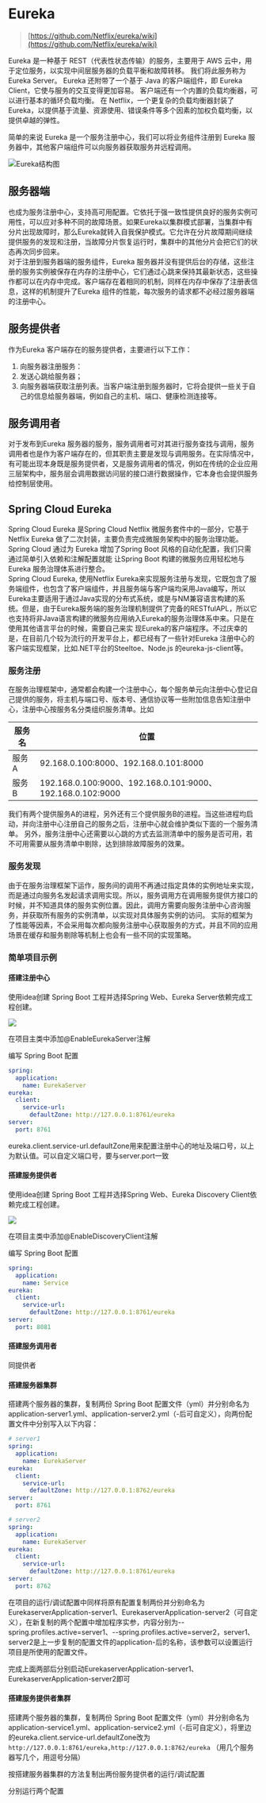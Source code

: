 # Eureka

> [https://github.com/Netflix/eureka/wiki](https://github.com/Netflix/eureka/wiki)

Eureka 是一种基于 REST（代表性状态传输）的服务，主要用于 AWS 云中，用于定位服务，以实现中间层服务器的负载平衡和故障转移。 我们将此服务称为 Eureka Server。 Eureka 还附带了一个基于 Java 的客户端组件，即 Eureka Client，它使与服务的交互变得更加容易。 客户端还有一个内置的负载均衡器，可以进行基本的循环负载均衡。 在 Netflix，一个更复杂的负载均衡器封装了 Eureka，以提供基于流量、资源使用、错误条件等多个因素的加权负载均衡，以提供卓越的弹性。

简单的来说 Eureka 是一个服务注册中心，我们可以将业务组件注册到 Eureka 服务器中，其他客户端组件可以向服务器获取服务并远程调用。

![Eureka结构图](../../img/eureka_architecture.png)

## 服务器端

也成为服务注册中心，支持高可用配置。它依托于强一致性提供良好的服务实例可用性，可以应对多种不同的故障场景。如果Eureka以集群模式部署，当集群中有分片出现故障时，那么Eureka就转入自我保护模式。它允许在分片故障期间继续提供服务的发现和注册，当故障分片恢复运行时，集群中的其他分片会把它们的状态再次同步回来。  
对于注册到服务器端的服务组件，Eureka 服务器并没有提供后台的存储，这些注册的服务实例被保存在内存的注册中心，它们通过心跳来保持其最新状态，这些操作都可以在内存中完成。客户端存在着相同的机制，同样在内存中保存了注册表信息，这样的机制提升了Eureka 组件的性能，每次服务的请求都不必经过服务器端的注册中心。

## 服务提供者

作为Eureka 客户端存在的服务提供者，主要进行以下工作：   
1. 向服务器注册服务：
2. 发送心跳给服务器；  
3. 向服务器端获取注册列表。当客户端注册到服务器时，它将会提供一些关于自己的信息给服务器端，例如自己的主机、端口、健康检测连接等。

## 服务调用者

对于发布到Eureka 服务器的服务，服务调用者可对其进行服务查找与调用，服务调用者也是作为客户端存在的，但其职责主要是发现与调用服务。在实际情况中，有可能出现本身既是服务提供者，又是服务调用者的情况，例如在传统的企业应用三层架构中，服务层会调用数据访问层的接口进行数据操作，它本身也会提供服务给控制层使用。

## Spring Cloud Eureka

Spring Cloud Eureka 是Spring Cloud Netflix 微服务套件中的一部分，它基于Netflix Eureka 做了二次封装，主要负责完成微服务架构中的服务治理功能。Spring Cloud 通过为 Eureka 增加了Spring Boot 风格的自动化配置，我们只需通过简单引入依赖和注解配置就能 让Spring Boot 构建的微服务应用轻松地与Eureka 服务治理体系进行整合。  
Spring Cloud Eureka, 使用Netflix Eureka来实现服务注册与发现，它既包含了服务端组件，也包含了客户端组件，并且服务端与客户端均采用Java编写，所以Eureka主要适用于通过Java实现的分布式系统，或是与NM兼容语言构建的系统。但是，由于Eureka服务端的服务治理机制提供了完备的RESTfulAPL，所以它也支持将非Java语言构建的微服务应用纳入Eureka的服务治理体系中来。只是在使用其他语言平台的时候，需要自己来实
现Eureka的客户端程序。不过庆幸的是，在目前几个较为流行的开发平台上，都已经有了一些针对Eureka 注册中心的客户端实现框架，比如.NET平台的Steeltoe、Node.js 的eureka-js-client等。

### 服务注册

在服务治理框架中，通常都会构建一个注册中心，每个服务单元向注册中心登记自己提供的服务，将主机与端口号、版本号、通信协议等一些附加信息告知注册中心，注册中心按服务名分类组织服务清单。比如

服务名 | 位置
---------|----------
 服务A |  92.168.0.100:8000、192.168.0.101:8000
 服务B | 192.168.0.100:9000、192.168.0.101:9000、192.168.0.102:9000 
 
我们有两个提供服务A的进程，另外还有三个提供服务B的进程。当这些进程均启动，并向注册中心注册自己的服务之后，注册中心就会维护类似下面的一个服务清单。
另外，服务注册中心还需要以心跳的方式去监测清单中的服务是否可用，若不可用需要从服务清单中剔除，达到排除故障服务的效果。

### 服务发现

由于在服务治理框架下运作，服务间的调用不再通过指定具体的实例地址来实现，而是通过向服务名发起请求调用实现。所以，服务调用方在调用服务提供方接口的时候，并不知道具体的服务实例位置。因此，调用方需要向服务注册中心咨询服务，并获取所有服务的实例清单，以实现对具体服务实例的访问。
实际的框架为了性能等因素，不会采用每次都向服务注册中心获取服务的方式，并且不同的应用场景在缓存和服务剔除等机制上也会有一些不同的实现策略。

### 简单项目示例

#### 搭建注册中心

使用idea创建 Spring Boot 工程并选择Spring Web、Eureka Server依赖完成工程创建。

![](../../img/idea搭建Eureka服务器.png)

在项目主类中添加@EnableEurekaServer注解

编写 Spring Boot 配置

```yml
spring:
  application:
    name: EurekaServer
eureka:
  client:
    service-url:
      defaultZone: http://127.0.0.1:8761/eureka
server:
  port: 8761
```
eureka.client.service-url.defaultZone用来配置注册中心的地址及端口号，以上为默认值。可以自定义端口号，要与server.port一致

#### 搭建服务提供者

使用idea创建 Spring Boot 工程并选择Spring Web、Eureka Discovery Client依赖完成工程创建。

![](../../img/idea搭建Eureka%20client.png)

在项目主类中添加@EnableDiscoveryClient注解

编写 Spring Boot 配置

```yml
spring:
  application:
    name: Service
eureka:
  client:
    service-url:
      defaultZone: http://127.0.0.1:8761/eureka
server:
  port: 8081
```

#### 搭建服务调用者

同提供者

#### 搭建服务器集群

搭建两个服务器的集群，复制两份 Spring Boot 配置文件（yml）并分别命名为application-server1.yml、application-server2.yml（-后可自定义），向两份配置文件中分别写入以下内容：

```yml
# server1
spring:
  application:
    name: EurekaServer
eureka:
  client:
    service-url:
      defaultZone: http://127.0.0.1:8762/eureka
server:
  port: 8761
```
```yml
# server2
spring:
  application:
    name: EurekaServer
eureka:
  client:
    service-url:
      defaultZone: http://127.0.0.1:8761/eureka
server:
  port: 8762
```
在项目的运行/调试配置中同样将原有配置复制两份并分别命名为EurekaserverApplication-server1、EurekaserverApplication-server2（可自定义），在新复制的两个配置中增加程序实参，内容分别为--spring.profiles.active=server1、--spring.profiles.active=server2，server1、server2是上一步复制的配置文件的application-后的名称，该参数可以设置运行项目是所使用的配置文件。

完成上面两部后分别启动EurekaserverApplication-server1、EurekaserverApplication-server2即可

#### 搭建服务提供者集群

搭建两个服务器的集群，复制两份 Spring Boot 配置文件（yml）并分别命名为application-service1.yml、application-service2.yml（-后可自定义），将里边的eureka.client.service-url.defaultZone改为 `http://127.0.0.1:8761/eureka,http://127.0.0.1:8762/eureka` （用几个服务器写几个，用逗号分隔）

按搭建服务器集群的方法复制出两份服务提供者的运行/调试配置

分别运行两个配置
